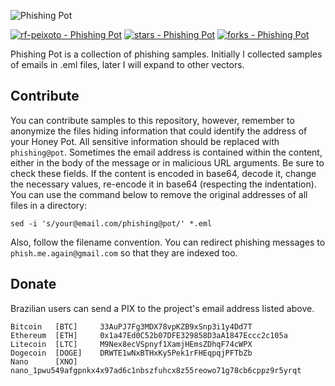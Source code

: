 ![Phishing Pot](https://github.com/rf-peixoto/phishing_pot/blob/main/img/phishing_pot.png)

[![rf-peixoto - Phishing Pot](https://img.shields.io/static/v1?label=rf-peixoto&message=PhishingPot&color=yellow&logo=github)](https://github.com/rf-peixoto/phishing_pot)
[![stars - Phishing Pot](https://img.shields.io/github/stars/rf-peixoto/phishing_pot?style=social)](https://github.com/rf-peixoto/phishing_pot)
[![forks - Phishing Pot](https://img.shields.io/github/forks/rf-peixoto/phishing_pot?style=social)](https://github.com/rf-peixoto/phishing_pot)

Phishing Pot is a collection of phishing samples. Initially I collected samples of emails in .eml files, later I will expand to other vectors.


## Contribute

You can contribute samples to this repository, however, remember to anonymize the files hiding information that could identify the address of your Honey Pot. All sensitive information should be replaced with ```phishing@pot```. Sometimes the email address is contained within the content, either in the body of the message or in malicious URL arguments. Be sure to check these fields. If the content is encoded in base64, decode it, change the necessary values, re-encode it in base64 (respecting the indentation). You can use the command below to remove the original addresses of all files in a directory:

```
sed -i 's/your@email.com/phishing@pot/' *.eml
```

Also, follow the filename convention. You can redirect phishing messages to ``` phish.me.again@gmail.com ``` so that they are indexed too.

## Donate

Brazilian users can send a PIX to the project's email address listed above.

```
Bitcoin   [BTC]     33AuPJ7Fg3MDX78vpKZB9xSnp3i1y4Dd7T
Ethereum  [ETH]     0x1a47Ed0C52b07DFE329858D3aA1847Eccc2c105a
Litecoin  [LTC]     M9Nex8ecVSpnyf1XamjHEmsZDhqF74cWPX
Dogecoin  [DOGE]    DRWTE1wNxBTHxKy5Pek1rFHEqpqjPFTbZb
Nano      [XNO]     nano_1pwu549afgpnkx4x97ad6c1nbszfuhcx8z55reowo71g78cb6cppz9r5yrqt
```
